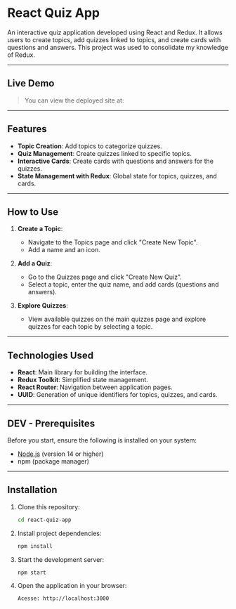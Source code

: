 # **React Quiz App**

An interactive quiz application developed using React and Redux. It allows users to create topics, add quizzes linked to topics, and create cards with questions and answers. This project was used to consolidate my knowledge of Redux.

---

## **Live Demo**
> You can view the deployed site at:

---

## **Features**

- **Topic Creation**: Add topics to categorize quizzes.
- **Quiz Management**: Create quizzes linked to specific topics.
- **Interactive Cards**: Create cards with questions and answers for the quizzes.
- **State Management with Redux**: Global state for topics, quizzes, and cards.

---

## **How to Use**

1. **Create a Topic**:
   - Navigate to the Topics page and click "Create New Topic".
   - Add a name and an icon.

2. **Add a Quiz**:
   - Go to the Quizzes page and click "Create New Quiz".
   - Select a topic, enter the quiz name, and add cards (questions and answers).

3. **Explore Quizzes**:
   - View available quizzes on the main quizzes page and explore quizzes for each topic by selecting a topic.

---

## **Technologies Used**

- **React**: Main library for building the interface.
- **Redux Toolkit**: Simplified state management.
- **React Router**: Navigation between application pages.
- **UUID**: Generation of unique identifiers for topics, quizzes, and cards.

---

## **DEV - Prerequisites**

Before you start, ensure the following is installed on your system:

- [Node.js](https://nodejs.org/) (version 14 or higher)
- npm (package manager)

---

## **Installation**

1. Clone this repository:
   ```bash
   cd react-quiz-app
   ```
2. Install project dependencies:
    ```bash
    npm install
    ```
3. Start the development server:
    ```bash
    npm start
    ```
4. Open the application in your browser:
    ```bash
    Acesse: http://localhost:3000
    ```
